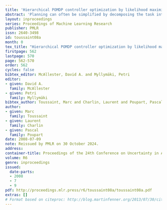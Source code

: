 ```yaml
---
title: 'Hierarchical POMDP controller optimization by likelihood maximization'
abstract: 'Planning can often be simplified by decomposing the task into smaller tasks arranged hierarchically. Charlin et al. [4] recently showed that the hierarchy discovery problem can be framed as a non-convex optimization problem. However, the inherent computational difficulty of solving such an optimization problem makes it hard to scale to real-world problems. In another line of research, Toussaint et al. [18] developed a method to solve planning problems by maximum-likelihood estimation. In this paper, we show how the hierarchy discovery problem in partially observable domains can be tackled using a similar maximum likelihood approach. Our technique first transforms the problem into a dynamic Bayesian network through which a hierarchical structure can naturally be discovered while optimizing the policy. Experimental results demonstrate that this approach scales better than previous techniques based on non-convex optimization.'
layout: inproceedings
series: Proceedings of Machine Learning Research
publisher: PMLR
issn: 2640-3498
id: toussaint08a
month: 0
tex_title: "Hierarchical POMDP controller optimization by likelihood maximization"
firstpage: 562
lastpage: 570
page: 562-570
order: 562
cycles: false
bibtex_editor: McAllester, David A. and Myllymäki, Petri
editor:
- given: David A.
  family: McAllester
- given: Petri
  family: Myllymäki
bibtex_author: Toussaint, Marc and Charlin, Laurent and Poupart, Pascal
author:
- given: Marc
  family: Toussaint
- given: Laurent
  family: Charlin
- given: Pascal
  family: Poupart 
date: 2008-07-09
note: Reissued by PMLR on 30 October 2024.
address:
container-title: Proceedings of the 24th Conference on Uncertainty in Artificial Intelligence
volume: R6
genre: inproceedings
issued:
  date-parts:
  - 2008
  - 7
  - 9
pdf: http://proceedings.mlr.press/r6/toussaint08a/toussaint08a.pdf
extras: []
# Format based on citeproc: http://blog.martinfenner.org/2013/07/30/citeproc-yaml-for-bibliographies/
---
```

